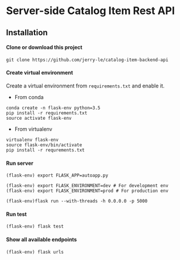 # Server-side Catalog Item Rest API

## Installation
#### Clone or download this project
```shell
git clone https://github.com/jerry-le/catalog-item-backend-api
```

#### Create virtual environment
Create a virtual environment from `requirements.txt` and enable it.

- From conda
```shell
conda create -n flask-env python=3.5
pip install -r requirements.txt
source activate flask-env
```

- From virtualenv
```sell
virtualenv flask-env
source flask-env/bin/activate
pip install -r requrements.txt
```

#### Run server
```
(flask-env) export FLASK_APP=autoapp.py

(flask-env) export FLASK_ENVIRONMENT=dev # For development env
(flask-env) export FLASK_ENVIRONMENT=prod # For production env

(flask-env)flask run --with-threads -h 0.0.0.0 -p 5000
```

#### Run test
```
(flask-env) flask test
```

#### Show all available endpoints
```
(flask-env) flask urls
```
